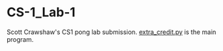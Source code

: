 # CS-1_Lab-1
Scott Crawshaw's CS1 pong lab submission. [extra_credit.py](Pong/extra_credit.py) is the main program.

